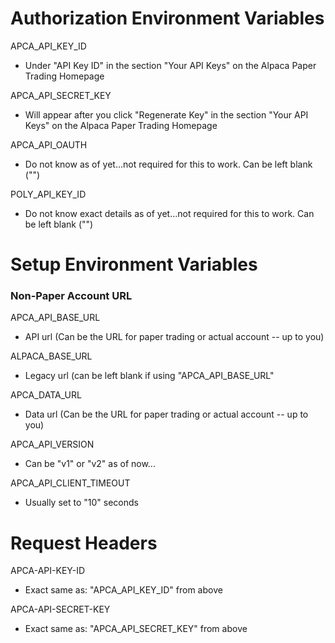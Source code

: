 # Authorization Environment Variables
APCA_API_KEY_ID
   * Under "API Key ID" in the section "Your API Keys" on the Alpaca Paper Trading Homepage

APCA_API_SECRET_KEY
   * Will appear after you click "Regenerate Key" in the section "Your API Keys" on the Alpaca Paper Trading Homepage

APCA_API_OAUTH
   * Do not know as of yet...not required for this to work. Can be left blank ("")  

POLY_API_KEY_ID
   * Do not know exact details as of yet...not required for this to work. Can be left blank ("")

# Setup Environment Variables
### Non-Paper Account URL
APCA_API_BASE_URL
   * API url (Can be the URL for paper trading or actual account -- up to you)

ALPACA_BASE_URL
   * Legacy url (can be left blank if using "APCA_API_BASE_URL"

APCA_DATA_URL
   * Data url (Can be the URL for paper trading or actual account -- up to you)

APCA_API_VERSION
   * Can be "v1" or "v2" as of now...  

APCA_API_CLIENT_TIMEOUT
   * Usually set to "10" seconds  

# Request Headers
APCA-API-KEY-ID
   * Exact same as: "APCA_API_KEY_ID" from above

APCA-API-SECRET-KEY
   * Exact same as: "APCA_API_SECRET_KEY" from above